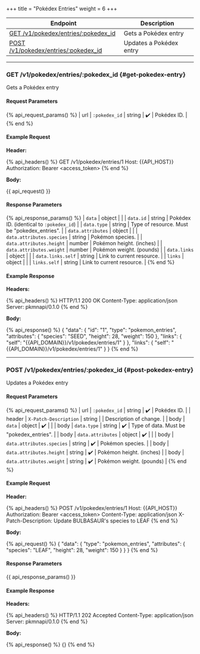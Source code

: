 +++
title = "Pokédex Entries"
weight = 6
+++

| Endpoint                                                    | Description             |
|-------------------------------------------------------------|-------------------------|
| [GET /v1/pokedex/entries/:pokedex_id](#get-pokedex-entry)   | Gets a Pokédex entry    |
| [POST /v1/pokedex/entries/:pokedex_id](#post-pokedex-entry) | Updates a Pokédex entry |

---

### GET /v1/pokedex/entries/:pokedex_id {#get-pokedex-entry}

Gets a Pokédex entry

#### Request Parameters

{% api_request_params() %}
| url | `:pokedex_id` | string | ✔️ | Pokédex ID. |
{% end %}

#### Example Request

**Header:**

{% api_headers() %}
GET /v1/pokedex/entries/1
Host: {{API_HOST}}
Authorization: Bearer <access_token>
{% end %}

**Body:**

{{ api_request() }}

#### Response Parameters

{% api_response_params() %}
| `data`                    | object |                                              |
| `data.id`                 | string | Pokédex ID. (identical to `:pokedex_id`)     |
| `data.type`               | string | Type of resource. Must be "pokedex_entries". |
| `data.attributes`         | object |                                              |
| `data.attributes.species` | string | Pokémon species.                             |
| `data.attributes.height`  | number | Pokémon height. (inches)                     |
| `data.attributes.weight`  | number | Pokémon weight. (pounds)                     |
| `data.links`              | object |                                              |
| `data.links.self`         | string | Link to current resource.                    |
| `links`                   | object |                                              |
| `links.self`              | string | Link to current resource.                    |
{% end %}

#### Example Response

**Headers:**

{% api_headers() %}
HTTP/1.1 200 OK
Content-Type: application/json
Server: pkmnapi/0.1.0
{% end %}

**Body:**

{% api_response() %}
{
    "data": {
        "id": "1",
        "type": "pokemon_entries",
        "attributes": {
            "species": "SEED",
            "height": 28,
            "weight": 150
        },
        "links": {
            "self": "{{API_DOMAIN}}/v1/pokedex/entries/1"
        }
    },
    "links": {
        "self": "{{API_DOMAIN}}/v1/pokedex/entries/1"
    }
}
{% end %}

---

### POST /v1/pokedex/entries/:pokedex_id {#post-pokedex-entry}

Updates a Pokédex entry

#### Request Parameters

{% api_request_params() %}
| url    | `:pokedex_id`             | string | ✔️ | Pokédex ID.                              |
| header | `X-Patch-Description`     | string |   | Description of change.                   |
| body   | `data`                    | object | ✔️ |                                          |
| body   | `data.type`               | string | ✔️ | Type of data. Must be "pokedex_entries". |
| body   | `data.attributes`         | object | ✔️ |                                          |
| body   | `data.attributes.species` | string | ✔️ | Pokémon species.                         |
| body   | `data.attributes.height`  | string | ✔️ | Pokémon height. (inches)                 |
| body   | `data.attributes.weight`  | string | ✔️ | Pokémon weight. (pounds)                 |
{% end %}

#### Example Request

**Header:**

{% api_headers() %}
POST /v1/pokedex/entries/1
Host: {{API_HOST}}
Authorization: Bearer <access_token>
Content-Type: application/json
X-Patch-Description: Update BULBASAUR's species to LEAF
{% end %}

**Body:**

{% api_request() %}
{
    "data": {
        "type": "pokemon_entries",
        "attributes": {
            "species": "LEAF",
            "height": 28,
            "weight": 150
        }
    }
}
{% end %}

#### Response Parameters

{{ api_response_params() }}

#### Example Response

**Headers:**

{% api_headers() %}
HTTP/1.1 202 Accepted
Content-Type: application/json
Server: pkmnapi/0.1.0
{% end %}

**Body:**

{% api_response() %}
{}
{% end %}

